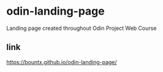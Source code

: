 # odin-landing-page
Landing page created throughout Odin Project Web Course
 ## link
https://bountx.github.io/odin-landing-page/
